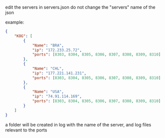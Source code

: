 edit the servers in servers.json
do not change the "servers" name of the json

example:
```json
{
    "KOG": [
        {
            "Name": "BRA",
            "ip": "172.233.25.72",
            "ports": [8303, 8304, 8305, 8306, 8307, 8308, 8309, 8310]
        },
        {
            "Name": "CHL",
            "ip": "177.221.141.231",
            "ports": [8303, 8304, 8305, 8306, 8307, 8308, 8309, 8310]
        },
        {
            "Name": "USA",
            "ip": "74.91.114.169",
            "ports": [8303, 8304, 8305, 8306, 8307, 8308, 8309, 8310]
        }
    ]
}
```

a folder will be created in log with the name of the server, and log files relevant to the ports
